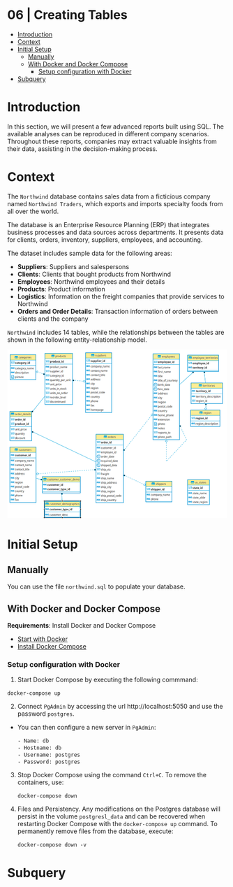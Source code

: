 # 06 | Creating Tables <!-- omit from toc -->

- [Introduction](#introduction)
- [Context](#context)
- [Initial Setup](#initial-setup)
  - [Manually](#manually)
  - [With Docker and Docker Compose](#with-docker-and-docker-compose)
    - [Setup configuration with Docker](#setup-configuration-with-docker)
- [Subquery](#subquery)

# Introduction
In this section, we will present a few advanced reports built using SQL. The available analyses can be reproduced in different company scenarios. Throughout these reports, companies may extract valuable insights from their data, assisting in the decision-making process.

# Context
The `Northwind` database contains sales data from a ficticious company named `Northwind Traders`, which exports and imports specialty foods from all over the world.

The database is an Enterprise Resource Planning (ERP) that integrates business processes and data sources across departments. It presents data for clients, orders, inventory, suppliers, employees, and accounting.

The dataset includes sample data for the following areas:
- **Suppliers**: Suppliers and salespersons
- **Clients**: Clients that bought products from Northwind
- **Employees**: Northwind employees and their details
- **Products**: Product information
- **Logistics**: Information on the freight companies that provide services to Northwind
- **Orders and Order Details**: Transaction information of orders between clients and the company


`Northwind` includes 14 tables, while the relationships between the tables are shown in the following entity-relationship model.

![northwind_model](/05-project/assets/northwind-er-diagram.png)

# Initial Setup
## Manually
You can use the file `northwind.sql` to populate your database.

## With Docker and Docker Compose
**Requirements**: Install Docker and Docker Compose
- [Start with Docker](https://www.docker.com/get-started/)
- [Install Docker Compose](https://docs.docker.com/compose/install/)

### Setup configuration with Docker
01. Start Docker Compose by executing the following commmand:
   ```
   docker-compose up
   ```

02. Connect `PgAdmin` by accessing the url http://localhost:5050 and use the password `postgres`.
   - You can then configure a new server in `PgAdmin`:
     ```
     - Name: db
     - Hostname: db
     - Username: postgres
     - Password: postgres
     ```
 03. Stop Docker Compose using the command `Ctrl+C`. To remove the containers, use:
      ```
      docker-compose down
      ```
 04. Files and Persistency. Any modifications on the Postgres database will persist in the volume `postgresl_data` and can be recovered when restarting Docker Compose with the `docker-compose up` command. To permanently remove files from the database, execute:
      ```
      docker-compose down -v
      ```


# Subquery

